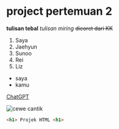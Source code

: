 # project pertemuan 2
**tulisan tebal**
*tulisan miring*
~~dicoret dari KK~~

1. Saya
2. Jaehyun
3. Sunoo
4. Rei
5. Liz

- saya
- kamu

[ChatGPT](https://chat.openai.com/)

![cewe cantik](https://i.pinimg.com/736x/9a/b1/ff/9ab1ffc456c183a90f1f25ca149db233.jpg)

```html
<h1> Projek HTML <h1>
```